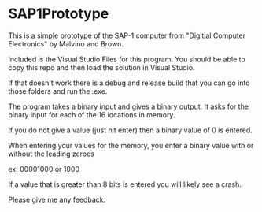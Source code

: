 # SAP1Prototype

This is a simple prototype of the SAP-1 computer from "Digitial Computer Electronics" by Malvino and Brown.

Included is the Visual Studio Files for this program. You should be able to copy this repo and then load the solution in Visual Studio.

If that doesn't work there is a debug and release build that you can go into those folders and run the .exe.

The program takes a binary input and gives a binary output. It asks for the binary input for each of the 16 locations in memory. 

If you do not give a value (just hit enter) then a binary value of 0 is entered.

When entering your values for the memory, you enter a binary value with or without the leading zeroes

ex: 00001000 or 1000 

If a value that is greater than 8 bits is entered you will likely see a crash.

Please give me any feedback.
